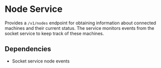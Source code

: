 # Node Service

Provides a `/v1/nodes` endpoint for obtaining information about connected machines and their current status. The service monitors events from the socket service to keep track of these machines.

## Dependencies
* Socket service node events
